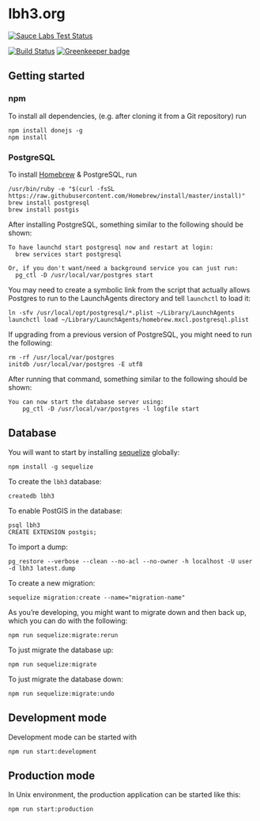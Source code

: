 # lbh3.org

[![Sauce Labs Test Status](https://saucelabs.com/browser-matrix/lbh3.svg)](https://saucelabs.com/u/lbh3)

[![Build Status](https://travis-ci.org/LBH3/lbh3.org.svg?branch=master)](https://travis-ci.org/LBH3/lbh3.org)
[![Greenkeeper badge](https://badges.greenkeeper.io/LBH3/lbh3.org.svg)](https://greenkeeper.io/)

## Getting started

### npm

To install all dependencies, (e.g. after cloning it from a Git repository) run

```
npm install donejs -g
npm install
```

### PostgreSQL

To install [Homebrew](https://brew.sh) & PostgreSQL, run

```shell
/usr/bin/ruby -e "$(curl -fsSL https://raw.githubusercontent.com/Homebrew/install/master/install)"
brew install postgresql
brew install postgis
```

After installing PostgreSQL, something similar to the following should be shown:

```
To have launchd start postgresql now and restart at login:
  brew services start postgresql

Or, if you don't want/need a background service you can just run:
  pg_ctl -D /usr/local/var/postgres start
```

You may need to create a symbolic link from the script that actually allows Postgres to run to the LaunchAgents directory and tell `launchctl` to load it:

```shell
ln -sfv /usr/local/opt/postgresql/*.plist ~/Library/LaunchAgents
launchctl load ~/Library/LaunchAgents/homebrew.mxcl.postgresql.plist
```

If upgrading from a previous version of PostgreSQL, you might need to run the following:

```shell
rm -rf /usr/local/var/postgres
initdb /usr/local/var/postgres -E utf8
```

After running that command, something similar to the following should be shown:

```shell
You can now start the database server using:
    pg_ctl -D /usr/local/var/postgres -l logfile start
```

## Database

You will want to start by installing [sequelize](https://www.npmjs.com/package/sequelize) globally:

```shell
npm install -g sequelize
```

To create the `lbh3` database:

```shell
createdb lbh3
```

To enable PostGIS in the database:

```shell
psql lbh3
CREATE EXTENSION postgis;
```

To import a dump:

```
pg_restore --verbose --clean --no-acl --no-owner -h localhost -U user -d lbh3 latest.dump
```

To create a new migration:

```shell
sequelize migration:create --name="migration-name"
```

As you’re developing, you might want to migrate down and then back up, which you can do with the following:

```shell
npm run sequelize:migrate:rerun
```

To just migrate the database up:

```shell
npm run sequelize:migrate
```

To just migrate the database down:

```shell
npm run sequelize:migrate:undo
```

## Development mode

Development mode can be started with

```
npm run start:development
```

## Production mode

In Unix environment, the production application can be started like this:

```
npm run start:production
```
